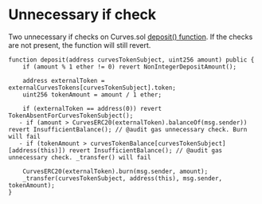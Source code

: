 # Unnecessary if check

Two unnecessary if checks on Curves.sol [deposit() function](https://github.com/code-423n4/2024-01-curves/blob/main/contracts/Curves.sol#L497). If the checks are not present, the function will still revert.

    function deposit(address curvesTokenSubject, uint256 amount) public {
        if (amount % 1 ether != 0) revert NonIntegerDepositAmount();

        address externalToken = externalCurvesTokens[curvesTokenSubject].token;
        uint256 tokenAmount = amount / 1 ether;

        if (externalToken == address(0)) revert TokenAbsentForCurvesTokenSubject();
       - if (amount > CurvesERC20(externalToken).balanceOf(msg.sender)) revert InsufficientBalance(); // @audit gas unnecessary check. Burn will fail 
       - if (tokenAmount > curvesTokenBalance[curvesTokenSubject][address(this)]) revert InsufficientBalance(); // @audit gas unnecessary check. _transfer() will fail 

        CurvesERC20(externalToken).burn(msg.sender, amount);
        _transfer(curvesTokenSubject, address(this), msg.sender, tokenAmount);
    } 